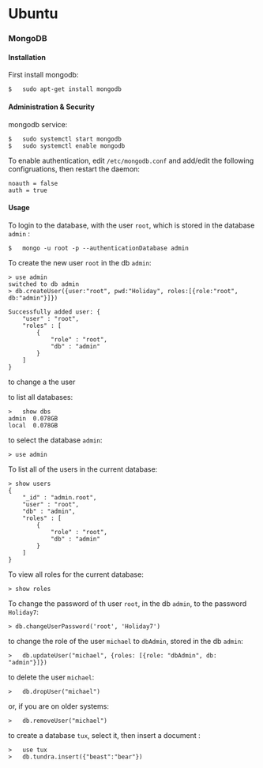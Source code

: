 # Ubuntu

### MongoDB
#### Installation

First install mongodb:
```
$	sudo apt-get install mongodb
```

#### Administration & Security


mongodb service:
```
$	sudo systemctl start mongodb
$	sudo systemctl enable mongodb
```

To enable authentication, edit `/etc/mongodb.conf` and add/edit the following configruations, then restart the daemon:
```
noauth = false
auth = true
```

#### Usage

To login to the database, with the user `root`,  which is stored in the database `admin` :
```
$	mongo -u root -p --authenticationDatabase admin
```

To create the new user `root` in the db `admin`:
```
> use admin
switched to db admin
> db.createUser({user:"root", pwd:"Holiday", roles:[{role:"root", db:"admin"}]})

Successfully added user: {
	"user" : "root",
	"roles" : [
		{
			"role" : "root",
			"db" : "admin"
		}
	]
}

```

to change a the user 

to list all databases:
```
>	show dbs
admin  0.078GB
local  0.078GB
```

to select the database `admin`:
```
> use admin
```

To list all of the users in the current database:
```
> show users
{
	"_id" : "admin.root",
	"user" : "root",
	"db" : "admin",
	"roles" : [
		{
			"role" : "root",
			"db" : "admin"
		}
	]
}
```

To view all roles for the current database:
```
> show roles
```

To change the password of th user `root`, in the db `admin`, to the password `Holiday7`:
```
> db.changeUserPassword('root', 'Holiday7')
```

to change the role of the user `michael` to `dbAdmin`, stored in the db `admin`:
```
>	db.updateUser("michael", {roles: [{role: "dbAdmin", db: "admin"}]})
```

to delete the user `michael`:
```
>	db.dropUser("michael")
```

or, if you are on older systems:

```
>	db.removeUser("michael")
```

to create a database `tux`, select it, then insert a document :
```
>	use tux
>	db.tundra.insert({"beast":"bear"})
```

